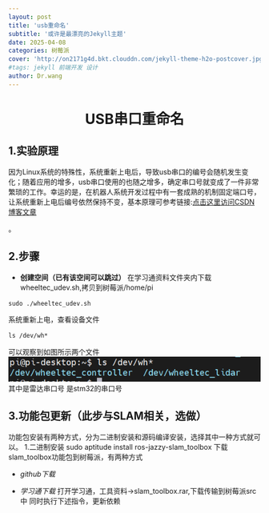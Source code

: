 ```yaml
---
layout: post
title: 'usb重命名'
subtitle: '或许是最漂亮的Jekyll主题'
date: 2025-04-08
categories: 树莓派
cover: 'http://on2171g4d.bkt.clouddn.com/jekyll-theme-h2o-postcover.jpg'
#tags: jekyll 前端开发 设计
author: Dr.wang
---
```

# <center>USB串口重命名
## 1.实验原理

因为Linux系统的特殊性，系统重新上电后，导致usb串口的编号会随机发生变化；随着应用的增多，usb串口使用的也随之增多，确定串口号就变成了一件非常繁琐的工作。幸运的是，在机器人系统开发过程中有一套成熟的机制固定端口号，让系统重新上电后编号依然保持不变，基本原理可参考链接:[点击这里访问CSDN博客文章](https://blog.csdn.net/qq_16775293/article/details/81332690/)

。
## 2.步骤
- **创建空间（已有该空间可以跳过）**
在学习通资料文件夹内下载wheeltec_udev.sh,拷贝到树莓派/home/pi
```xml
sudo ./wheeltec_udev.sh
```
系统重新上电，查看设备文件
```xml
ls /dev/wh*
```
可以观察到如图所示两个文件
![alt text](/assets/images/dev_list.png)
其中是雷达串口号
是stm32的串口号
## 3.功能包更新（此步与SLAM相关，选做）
功能包安装有两种方式，分为二进制安装和源码编译安装，选择其中一种方式就可以。
1.二进制安装
    sudo aptitude install ros-jazzy-slam_toolbox
下载slam_toolbox功能包到树莓派，有两种方式
- *github下载*
   
- *学习通下载*
打开学习通，工具资料->slam_toolbox.rar,下载传输到树莓派src中
同时执行下述指令，更新依赖

